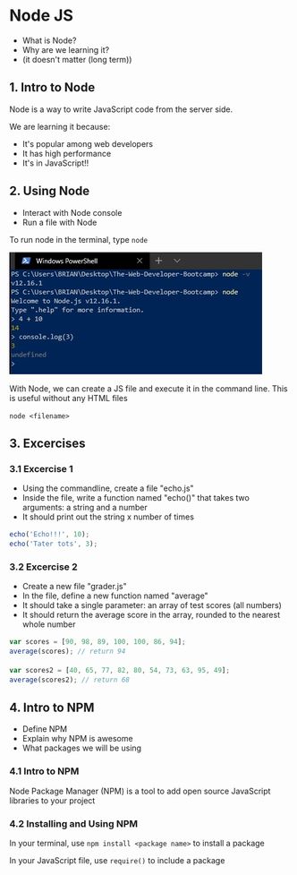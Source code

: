 # Node JS

- What is Node?
- Why are we learning it?
- (it doesn't matter (long term))

## 1. Intro to Node

Node is a way to write JavaScript code from the server side.

We are learning it because:
- It's popular among web developers
- It has high performance
- It's in JavaScript!!

## 2. Using Node

- Interact with Node console
- Run a file with Node

To run node in the terminal, type `node`

![img1](https://github.com/Brian-E-Nguyen/The-Web-Developer-Bootcamp/blob/24-Intro-to-Node/24-Intro-To-Node/img-for-notes/img1.jpg?raw=true)

With Node, we can create a JS file and execute it in the command line. This is useful without any HTML files

`node <filename>`

## 3. Excercises

### 3.1 Excercise 1

- Using the commandline, create a file "echo.js" 
- Inside the file, write a function named "echo()" that takes two arguments: a string and a number
- It should print out the string x number of times

```js
echo('Echo!!!', 10);
echo('Tater tots', 3);
```

### 3.2 Excercise 2

- Create a new file "grader.js"
- In the file, define a new function named "average"
- It should take a single parameter: an array of test scores (all numbers)
- It should return the average score in the array, rounded to the nearest whole number

```js
var scores = [90, 98, 89, 100, 100, 86, 94];
average(scores); // return 94

var scores2 = [40, 65, 77, 82, 80, 54, 73, 63, 95, 49];
average(scores2); // return 68
```

## 4. Intro to NPM

- Define NPM
- Explain why NPM is awesome
- What packages we will be using

### 4.1 Intro to NPM

Node Package Manager (NPM) is a tool to add open source JavaScript libraries to your project

### 4.2 Installing and Using NPM

In your terminal, use `npm install <package name>` to install a package

In your JavaScript file, use `require()` to include a package